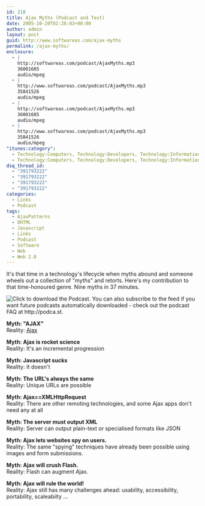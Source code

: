 ```yaml
---
id: 218
title: Ajax Myths (Podcast and Text)
date: 2005-10-20T02:28:03+00:00
author: admin
layout: post
guid: http://www.softwareas.com/ajax-myths
permalink: /ajax-myths/
enclosure:
  - |
    http://softwareas.com/podcast/AjaxMyths.mp3
    36001605
    audio/mpeg
  - |
    http://www.softwareas.com/podcast/AjaxMyths.mp3
    35841526
    audio/mpeg
  - |
    http://softwareas.com/podcast/AjaxMyths.mp3
    36001605
    audio/mpeg
  - |
    http://www.softwareas.com/podcast/AjaxMyths.mp3
    35841526
    audio/mpeg
"itunes:category":
  - Technology:Computers, Technology:Developers, Technology:Information
  - Technology:Computers, Technology:Developers, Technology:Information
dsq_thread_id:
  - "391793222"
  - "391793222"
  - "391793222"
  - "391793222"
categories:
  - Links
  - Podcast
tags:
  - AjaxPatterns
  - DHTML
  - Javascript
  - Links
  - Podcast
  - Software
  - Web
  - Web 2.0
---
```

It's that time in a technology's lifecycle when myths abound and someone wheels out a collection of "myths" and retorts. Here's my contribution to that time-honoured genre.  Nine myths in 37 minutes.

<a href="http://www.softwareas.com/podcast/AjaxMyths.mp3"
title="Click to download the Podcast and play it on your computer."
style="text-decoration: none;"><img src="/images/aquapodcastfileicon.gif"
border="0" alt="Click to download the Podcast. You can also subscribe to the
feed if you want future podcasts automatically downloaded - check out the
podcast FAQ at http://podca.st." border="0"/></a>

**Myth: "AJAX"**<br />
Reality: [Ajax](http://www.softwareas.com/ajax-not-ajax-a-user-centered-definition)

**Myth: Ajax is rocket science**<br />
Reality: It's an incremental progression

**Myth: Javascript sucks**<br />
Reality: It doesn't

**Myth: The URL's always the same**<br />
Reality: Unique URLs are possible

**Myth: Ajax==XMLHttpRequest**<br />
Reality: There are other remoting technologies, and some Ajax apps don't need any at all

**Myth: The server must output XML**<br />
Reality: Server can output plain-text or specialised formats like JSON

**Myth: Ajax lets websites spy on users.**<br />
Reality: The same "spying" techniques have already been possible using images and form submissions.

**Myth: Ajax will crush Flash.**<br />
Reality: Flash can augment Ajax.

**Myth: Ajax will rule the world!**<br />
Reality: Ajax still has many challenges ahead: usability, accessibility, portability, scaleabiity ...

